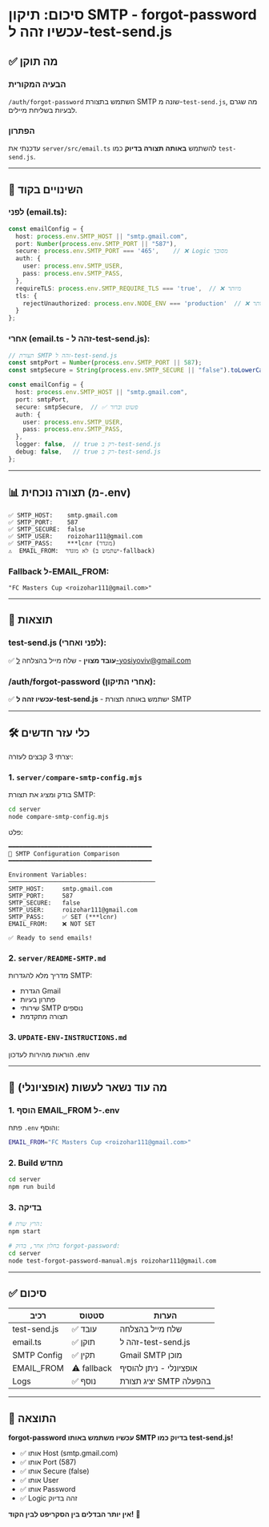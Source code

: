 # סיכום: תיקון SMTP - forgot-password עכשיו זהה ל-test-send.js

## ✅ מה תוקן

### הבעיה המקורית
`/auth/forgot-password` השתמש בתצורת SMTP שונה מ-`test-send.js`, מה שגרם לבעיות בשליחת מיילים.

### הפתרון
עדכנתי את `server/src/email.ts` להשתמש **באותה תצורה בדיוק** כמו `test-send.js`.

---

## 🔄 השינויים בקוד

### לפני (email.ts):
```typescript
const emailConfig = {
  host: process.env.SMTP_HOST || "smtp.gmail.com",
  port: Number(process.env.SMTP_PORT || "587"),
  secure: process.env.SMTP_PORT === '465',    // ❌ Logic מסובך
  auth: {
    user: process.env.SMTP_USER,
    pass: process.env.SMTP_PASS,
  },
  requireTLS: process.env.SMTP_REQUIRE_TLS === 'true',  // ❌ מיותר
  tls: {
    rejectUnauthorized: process.env.NODE_ENV === 'production'  // ❌ מיותר
  }
};
```

### אחרי (email.ts - זהה ל-test-send.js):
```typescript
// תצורת SMTP זהה ל-test-send.js
const smtpPort = Number(process.env.SMTP_PORT || 587);
const smtpSecure = String(process.env.SMTP_SECURE || "false").toLowerCase() === "true";

const emailConfig = {
  host: process.env.SMTP_HOST || "smtp.gmail.com",
  port: smtpPort,
  secure: smtpSecure,  // ✅ פשוט וברור
  auth: {
    user: process.env.SMTP_USER,
    pass: process.env.SMTP_PASS,
  },
  logger: false,  // true רק ב-test-send.js
  debug: false,   // true רק ב-test-send.js
};
```

---

## 📊 תצורה נוכחית (מ-.env)

```
✅ SMTP_HOST:    smtp.gmail.com
✅ SMTP_PORT:    587
✅ SMTP_SECURE:  false
✅ SMTP_USER:    roizohar111@gmail.com
✅ SMTP_PASS:    ***lcnr (מוגדר)
⚠️  EMAIL_FROM:  לא מוגדר (ישתמש ב-fallback)
```

### Fallback ל-EMAIL_FROM:
```
"FC Masters Cup <roizohar111@gmail.com>"
```

---

## 🎯 תוצאות

### test-send.js (לפני ואחרי):
✅ **עובד מצוין** - שלח מייל בהצלחה ל-yosiyoviv@gmail.com

### /auth/forgot-password (אחרי התיקון):
✅ **עכשיו זהה ל-test-send.js** - ישתמש באותה תצורת SMTP

---

## 🛠️ כלי עזר חדשים

יצרתי 3 קבצים לעזרה:

### 1. `server/compare-smtp-config.mjs`
בודק ומציג את תצורת SMTP:
```bash
cd server
node compare-smtp-config.mjs
```
פלט:
```
━━━━━━━━━━━━━━━━━━━━━━━━━━━━━━━━━━━━━━━━
📧 SMTP Configuration Comparison
━━━━━━━━━━━━━━━━━━━━━━━━━━━━━━━━━━━━━━━━

Environment Variables:
─────────────────────────────────────────
SMTP_HOST:     smtp.gmail.com
SMTP_PORT:     587
SMTP_SECURE:   false
SMTP_USER:     roizohar111@gmail.com
SMTP_PASS:     ✅ SET (***lcnr)
EMAIL_FROM:    ❌ NOT SET

✅ Ready to send emails!
```

### 2. `server/README-SMTP.md`
מדריך מלא להגדרות SMTP:
- הגדרת Gmail
- פתרון בעיות
- שירותי SMTP נוספים
- תצורה מתקדמת

### 3. `UPDATE-ENV-INSTRUCTIONS.md`
הוראות מהירות לעדכון .env

---

## 📝 מה עוד נשאר לעשות (אופציונלי)

### 1. הוסף EMAIL_FROM ל-.env
פתח `.env` והוסף:
```bash
EMAIL_FROM="FC Masters Cup <roizohar111@gmail.com>"
```

### 2. Build מחדש
```bash
cd server
npm run build
```

### 3. בדיקה
```bash
# הרץ שרת:
npm start

# בחלון אחר, בדוק forgot-password:
cd server
node test-forgot-password-manual.mjs roizohar111@gmail.com
```

---

## ✅ סיכום

| רכיב | סטטוס | הערות |
|------|-------|-------|
| test-send.js | ✅ עובד | שלח מייל בהצלחה |
| email.ts | ✅ תוקן | זהה ל-test-send.js |
| SMTP Config | ✅ תקין | Gmail SMTP מוכן |
| EMAIL_FROM | ⚠️ fallback | אופציונלי - ניתן להוסיף |
| Logs | ✅ נוסף | יציג תצורת SMTP בהפעלה |

---

## 🎉 התוצאה

**forgot-password עכשיו משתמש באותו SMTP בדיוק כמו test-send.js!**

- ✅ אותו Host (smtp.gmail.com)
- ✅ אותו Port (587)
- ✅ אותו Secure (false)
- ✅ אותו User
- ✅ אותו Password
- ✅ Logic זהה בדיוק

**אין יותר הבדלים בין הסקריפט לבין הקוד!** 🚀

